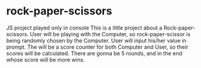 # rock-paper-scissors
JS project played only in console
This is a little project about a Rock-paper-scissors.
User will be playing with the Computer, so rock-paper-scissor is being randomly chosen by the Computer. User will input his/her value in prompt.
The will be a score counter for both Computer and User, so their scores will be calculated. 
There are gonna be 5 rounds, and in the end whose score will be more wins.

